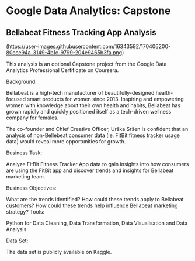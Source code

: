 # Google Data Analytics: Capstone

## Bellabeat Fitness Tracking App Analysis

(https://user-images.githubusercontent.com/16343592/170406200-80cce94a-3149-4b1c-9799-204e9465b3fa.png)


This analysis is an optional Capstone project from the Google Data Analytics Professional Certificate on Coursera.

Background:

Bellabeat is a high-tech manufacturer of beautifully-designed health-focused smart products for women since 2013. Inspiring and empowering women with knowledge about their own health and habits, Bellabeat has grown rapidly and quickly positioned itself as a tech-driven wellness company for females.

The co-founder and Chief Creative Officer, Urška Sršen is confident that an analysis of non-Bellebeat consumer data (ie. FitBit fitness tracker usage data) would reveal more opportunities for growth.

Business Task:

Analyze FitBit Fitness Tracker App data to gain insights into how consumers are using the FitBit app and discover trends and insights for Bellabeat marketing team.

Business Objectives:

What are the trends identified?
How could these trends apply to Bellabeat customers?
How could these trends help influence Bellabeat marketing strategy?
Tools:

Python for Data Cleaning, Data Transformation, Data Visualisation and Data Analysis

Data Set:

The data set is publicly available on Kaggle.
